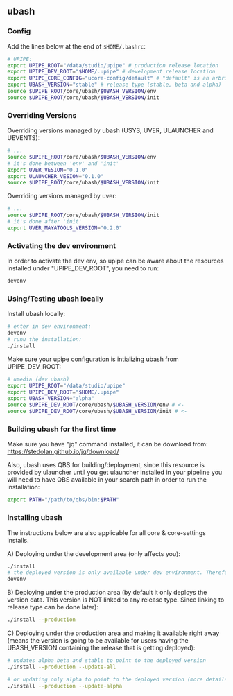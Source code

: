 ## ubash

### Config
Add the lines below at the end of `$HOME/.bashrc`:
```bash
# UPIPE:
export UPIPE_ROOT="/data/studio/upipe" # production release location
export UPIPE_DEV_ROOT="$HOME/.upipe" # development release location
export UPIPE_CORE_CONFIG="ucore-config/default" # "default" is an arbritary name for the config initialized by upipe
export UBASH_VERSION="stable" # release type (stable, beta and alpha)
source $UPIPE_ROOT/core/ubash/$UBASH_VERSION/env
source $UPIPE_ROOT/core/ubash/$UBASH_VERSION/init
```

### Overriding Versions
Overriding versions managed by ubash (USYS, UVER, ULAUNCHER and UEVENTS):
```bash
# ...
source $UPIPE_ROOT/core/ubash/$UBASH_VERSION/env
# it's done between 'env' and 'init'
export UVER_VESION="0.1.0"
export ULAUNCHER_VESION="0.1.0"
source $UPIPE_ROOT/core/ubash/$UBASH_VERSION/init
```

Overriding versions managed by uver:
```bash
# ...
source $UPIPE_ROOT/core/ubash/$UBASH_VERSION/init
# it's done after 'init'
export UVER_MAYATOOLS_VERSION="0.2.0"
```

### Activating the dev environment
In order to activate the dev env, so upipe can be aware about the resources
installed under "UPIPE_DEV_ROOT", you need to run:
```bash
devenv
```

### Using/Testing ubash locally
Install ubash locally:
```bash
# enter in dev environment:
devenv
# runu the installation:
./install
```

Make sure your upipe configuration is intializing ubash from UPIPE_DEV_ROOT:
```bash
# umedia (dev ubash)
export UPIPE_ROOT="/data/studio/upipe"
export UPIPE_DEV_ROOT="$HOME/.upipe"
export UBASH_VERSION="alpha"
source $UPIPE_DEV_ROOT/core/ubash/$UBASH_VERSION/env # <-
source $UPIPE_DEV_ROOT/core/ubash/$UBASH_VERSION/init # <-
```

### Building ubash for the first time
Make sure you have "jq" command installed, it can be download from:
https://stedolan.github.io/jq/download/

Also, ubash uses QBS for building/deployment, since this resource is provided by
ulauncher until you get ulauncher installed in your pipeline you will need to
have QBS available in your search path in order to run the installation:
```bash
export PATH="/path/to/qbs/bin:$PATH"
```

### Installing ubash
The instructions below are also applicable for all core & core-settings installs.

A) Deploying under the development area (only affects you):
```bash
./install
# the deployed version is only available under dev environment. Therefore, in case you want to activate it run:
devenv
```

B) Deploying under the production area (by default it only deploys the version data. This version is NOT linked to any release type. Since linking to release type can be done later):
```bash
./install --production
```

C) Deploying under the production area and making it available right away (means the version is going to be available for users having the UBASH_VERSION containing the release that is getting deployed):
```bash
# updates alpha beta and stable to point to the deployed version 
./install --production --update-all

# or updating only alpha to point to the deployed version (more details can be found under `./install --help`)
./install --production --update-alpha
```

